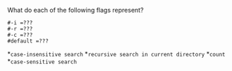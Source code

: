 What do each of the following flags represent?
```
#-i =???
#-r =???
#-c =???
#default =???
```
*`case-insensitive search`
*`recursive search in current directory`
*`count`
*`case-sensitive search`
